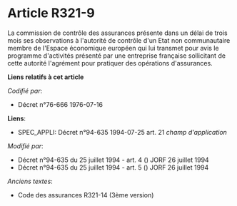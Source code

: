 # Article R321-9

La commission de contrôle des assurances présente dans un délai de trois mois ses observations à l'autorité de contrôle d'un
Etat non communautaire membre de l'Espace économique européen qui lui transmet pour avis le programme d'activités présenté
par une entreprise française sollicitant de cette autorité l'agrément pour pratiquer des opérations d'assurances.

**Liens relatifs à cet article**

_Codifié par_:

  - Décret n°76-666 1976-07-16

**Liens**:

  - SPEC_APPLI: Décret n°94-635 1994-07-25 art. 21 *champ d'application*

_Modifié par_:

  - Décret n°94-635 du 25 juillet 1994 - art. 4 () JORF 26 juillet 1994
  - Décret n°94-635 du 25 juillet 1994 - art. 5 () JORF 26 juillet 1994

_Anciens textes_:

  - Code des assurances R321-14 (3ème version)
